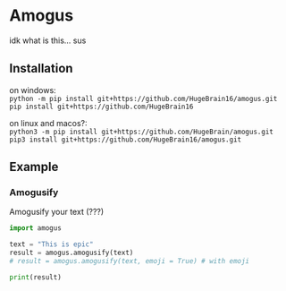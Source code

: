 # Amogus
idk what is this... sus

## Installation

on windows:  
`python -m pip install git+https://github.com/HugeBrain16/amogus.git`  
`pip install git+https://github.com/HugeBrain16`
  
on linux and macos?:  
`python3 -m pip install git+https://github.com/HugeBrain/amogus.git`  
`pip3 install git+https://github.com/HugeBrain16/amogus.git`

## Example

### Amogusify

Amogusify your text (???)

```py
import amogus

text = "This is epic"
result = amogus.amogusify(text)
# result = amogus.amogusify(text, emoji = True) # with emoji

print(result)
```